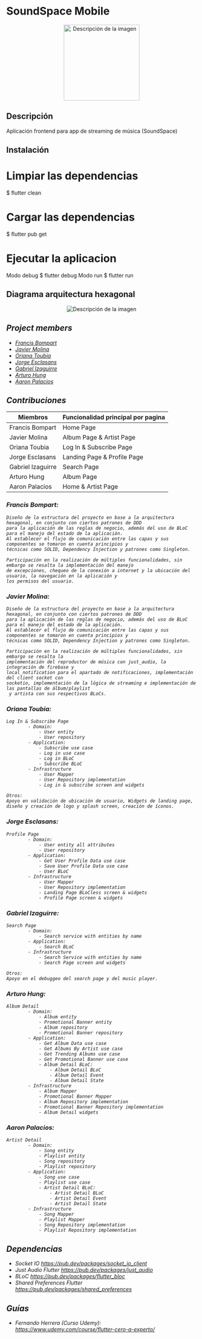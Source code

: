 # SoundSpace Mobile
<p align="center">
  <img src="./images/logo.png" width="200" alt="Descripción de la imagen" />
</p>

## Descripción
Aplicación frontend para app de streaming de música (SoundSpace)

## Instalación

# Limpiar las dependencias
$ flutter clean

# Cargar las dependencias
$ flutter pub get

# Ejecutar la aplicacion
Modo debug
$ flutter debug
Modo run
$ flutter run

## Diagrama arquitectura hexagonal

<p align="center">
  <img src="./documents/Diagrama Hexagonal Front Hackers Desarrollo SW-2.png" alt="Descripción de la imagen" />
</p>

##  <i>Project members <i>

- [Francis Bompart](https://github.com/fransbompart)
- [Javier Molina](https://github.com/jav1212)
- [Oriana Toubia](https://github.com/ovtoubia)
- [Jorge Esclasans](https://github.com/Jstarturo)
- [Gabriel Izaguirre](https://github.com/IzaeI)
- [Arturo Hung](https://github.com/ahungm)
- [Aaron Palacios](https://github.com/APalaciosQ)

## Contribuciones

| Miembros | Funcionalidad principal por pagina |
| -------- | -------- |
| Francis Bompart   | Home Page |
| Javier Molina   | Album Page & Artist Page |
| Oriana Toubia | Log In & Subscribe Page |
| Jorge Esclasans | Landing Page & Profile Page
| Gabriel Izaguirre | Search Page |
| Arturo Hung | Album Page |
| Aaron Palacios | Home & Artist Page |

### Francis Bompart:
    Diseño de la estructura del proyecto en base a la arquitectura hexagonal, en conjunto con ciertos patrones de DDD 
    para la aplicación de las reglas de negocio, además del uso de BLoC para el manejo del estado de la aplicación. 
    Al establecer el flujo de comunicación entre las capas y sus componentes se tomaron en cuenta principios y 
    técnicas como SOLID, Dependency Injection y patrones como Singleton.

    Participación en la realización de múltiples funcionalidades, sin embargo se resalta la implementación del manejo 
    de excepciones, chequeo de la conexión a internet y la ubicación del usuario, la navegación en la aplicación y 
    los permisos del usuario.

### Javier Molina:
    Diseño de la estructura del proyecto en base a la arquitectura hexagonal, en conjunto con ciertos patrones de DDD 
    para la aplicación de las reglas de negocio, además del uso de BLoC para el manejo del estado de la aplicación. 
    Al establecer el flujo de comunicación entre las capas y sus componentes se tomaron en cuenta principios y 
    técnicas como SOLID, Dependency Injection y patrones como Singleton.

    Participación en la realización de múltiples funcionalidades, sin embargo se resalta la 
    implementación del reproductor de música con just_audio, la integración de firebase y 
    local_notification para el apartado de notificaciones, implementación del client socket con 
    socketio, implementación de la lógica de streaming e implementación de las pantallas de álbum/playlist 
     y artista con sus respectivos BLoCs.

### Oriana Toubia:
    Log In & Subscribe Page
            - Domain:
                - User entity
                - User repository 
            - Application:
                - Subscribe use case
                - Log in use case
                - Log in BLoC
                - Subscribe BLoC
            - Infrastructure
                - User Mapper
                - User Repository implementation
                - Log in & subscribe screen and widgets
            
    Otros:
    Apoyo en validación de ubicación de usuario, Widgets de landing page, diseño y creación de logo y splash screen, creación de íconos.

### Jorge Esclasans:
    Profile Page
            - Domain:
                - User entity all attributes
                - User repository 
            - Application:
                - Get User Profile Data use case
                - Save User Profile Data use case
                - User BLoC 
            - Infrastructure
                - User Mapper
                - User Repository implementation
                - Landing Page BLoCless screen & widgets
                - Profile Page screen & widgets

### Gabriel Izaguirre:
    Search Page
            - Domain:
                - Search service with entities by name
            - Application:
                - Search BLoC
            - Infrastructure
                - Search Service with entities by name
                - Search Page screen and widgets

    Otros:
    Apoyo en el debuggeo del search page y del music player.

### Arturo Hung:
    Album Detail
            - Domain:
                - Album entity
                - Promotional Banner entity
                - Album repository
                - Promotional Banner repository
            - Application:
                - Get Album Data use case
                - Get Albums By Artist use case
                - Get Trending Albums use case
                - Get Promotional Banner use case
                - Album Detail BLoC:
                    - Album Detail BLoC
                    - Album Detail Event
                    - Album Detail State
            - Infrastructure
                - Album Mapper
                - Promotional Banner Mapper
                - Album Repository implementation
                - Promotional Banner Repository implementation
                - Album Detail widgets

### Aaron Palacios:
    Artist Detail
            - Domain:
                - Song entity
                - Playlist entity
                - Song repository
                - Playlist repository
            - Application:
                - Song use case
                - Playlist use case
                - Artist Detail BLoC:
                    - Artist Detail BLoC
                    - Artist Detail Event
                    - Artist Detail State
            - Infrastructure
                - Song Mapper
                - Playlist Mapper
                - Song Repository implementation
                - Playlist Repository implementation

## Dependencias

  - Socket IO https://pub.dev/packages/socket_io_client
  - Just Audio Flutter https://pub.dev/packages/just_audio
  - BLoC https://pub.dev/packages/flutter_bloc
  - Shared Preferences Flutter https://pub.dev/packages/shared_preferences
  
## Guías 
  - Fernando Herrera (Curso Udemy): https://www.udemy.com/course/flutter-cero-a-experto/
